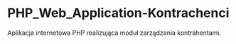 # PHP_Web_Application-Kontrachenci
Aplikacja internetowa PHP realizująca moduł zarządzania kontrahentami.
